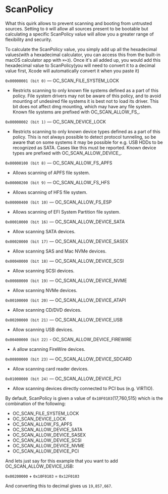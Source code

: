 # ScanPolicy

What this quirk allows to prevent scanning and booting from untrusted sources. Setting to `0` will allow all sources present to be bootable but calculating a specific ScanPolicy value will allow you a greater range of flexibility and security.

To calculate the ScanPolicy value, you simply add up all the hexadecimal values(with a hexadecimal calculator, you can access this from the built-in macOS calculator app with `⌘+3`). Once it's all added up, you would add this hexadecimal value to ScanPolicy(you will need to convert it to a decimal value first, Xcode will automatically convert it when you paste it)

`0x00000001 (bit 0)` — OC\_SCAN\_FILE\_SYSTEM\_LOCK

* Restricts scanning to only known file systems defined as a part of this policy. File system drivers may not be aware of this policy, and to avoid mounting of undesired file systems it is best not to load its driver. This bit does not affect dmg mounting, which may have any file system. Known file systems are prefixed with OC_SCAN\_ALLOW\_FS_.

`0x00000002 (bit 1)` — OC\_SCAN\_DEVICE\_LOCK

* Restricts scanning to only known device types defined as a part of this policy. This is not always possible to detect protocol tunneling, so be aware that on some systems it may be possible for e.g. USB HDDs to be recognized as SATA. Cases like this must be reported. Known device types are prefixed with OC_SCAN\_ALLOW\_DEVICE_.

`0x00000100 (bit 8)` — OC\_SCAN\_ALLOW\_FS\_APFS

* Allows scanning of APFS file system.

`0x00000200 (bit 9)` — OC\_SCAN\_ALLOW\_FS\_HFS

* Allows scanning of HFS file system.

`0x00000400 (bit 10)` — OC\_SCAN\_ALLOW\_FS\_ESP

* Allows scanning of EFI System Partition file system.

`0x00010000 (bit 16)` — OC\_SCAN\_ALLOW\_DEVICE\_SATA

* Allow scanning SATA devices.

`0x00020000 (bit 17)` — OC\_SCAN\_ALLOW\_DEVICE\_SASEX

* Allow scanning SAS and Mac NVMe devices.

`0x00040000 (bit 18)` — OC\_SCAN\_ALLOW\_DEVICE\_SCSI

* Allow scanning SCSI devices.

`0x00080000 (bit 19)` — OC\_SCAN\_ALLOW\_DEVICE\_NVME

* Allow scanning NVMe devices.

`0x00100000 (bit 20)` — OC\_SCAN\_ALLOW\_DEVICE\_ATAPI

* Allow scanning CD/DVD devices.

`0x00200000 (bit 21)` — OC\_SCAN\_ALLOW\_DEVICE\_USB

* Allow scanning USB devices.

`0x00400000 (bit 22)` - OC\_SCAN\_ALLOW\_DEVICE\_FIREWIRE

 * A allow scanning FireWire devices.

`0x00800000 (bit 23)` — OC\_SCAN\_ALLOW\_DEVICE\_SDCARD

 * Allow scanning card reader devices.

`0x01000000 (bit 24)` — OC\_SCAN\_ALLOW\_DEVICE\_PCI

* Allow scanning devices directly connected to PCI bus (e.g. VIRTIO).

By default, ScanPolicy is given a value of `0x10F0103`(17,760,515) which is the combination of the following:

* OC\_SCAN\_FILE\_SYSTEM\_LOCK
* OC\_SCAN\_DEVICE\_LOCK
* OC\_SCAN\_ALLOW\_FS\_APFS
* OC\_SCAN\_ALLOW\_DEVICE\_SATA
* OC\_SCAN\_ALLOW\_DEVICE\_SASEX
* OC\_SCAN\_ALLOW\_DEVICE\_SCSI
* OC\_SCAN\_ALLOW\_DEVICE\_NVME
* OC\_SCAN\_ALLOW\_DEVICE\_PCI

And lets just say for this example that you want to add OC\_SCAN\_ALLOW\_DEVICE\_USB:

`0x00200000` + `0x10F0103` = `0x12F0103`

And converting this to decimal gives us `19,857,667`.
